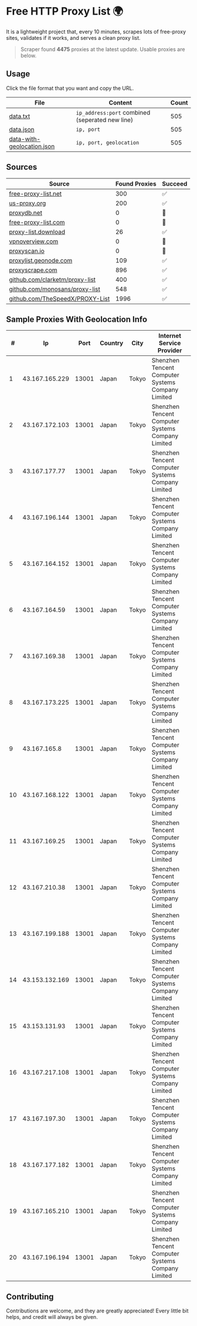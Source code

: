 
# Free HTTP Proxy List 🌍

It is a lightweight project that, every 10 minutes, scrapes lots of free-proxy sites, validates if it works, and serves a clean proxy list.


> Scraper found **4475** proxies at the latest update. Usable proxies are below.

## Usage

Click the file format that you want and copy the URL.


|File|Content|Count|
|----|-------|-----|
|[data.txt](https://raw.githubusercontent.com/themiralay/Proxy-List-World/master/data.txt)|`ip_address:port` combined (seperated new line)|505|
|[data.json](https://raw.githubusercontent.com/themiralay/Proxy-List-World/master/data.json)|`ip, port`|505|
|[data-with-geolocation.json](https://raw.githubusercontent.com/themiralay/Proxy-List-World/master/data-with-geolocation.json)|`ip, port, geolocation`|505|

## Sources

|Source|Found Proxies|Succeed|
|------|-------------|-------|
|[free-proxy-list.net](https://free-proxy-list.net)|300|✅|
|[us-proxy.org](https://www.us-proxy.org)|200|✅|
|[proxydb.net](http://proxydb.net)|0|🚫|
|[free-proxy-list.com](https://free-proxy-list.com/?page=&port=&type%5B%5D=http&type%5B%5D=https&up_time=0&search=Search)|0|🚫|
|[proxy-list.download](https://www.proxy-list.download/HTTP)|26|✅|
|[vpnoverview.com](https://vpnoverview.com/privacy/anonymous-browsing/free-proxy-servers)|0|🚫|
|[proxyscan.io](https://www.proxyscan.io)|0|🚫|
|[proxylist.geonode.com](https://proxylist.geonode.com/api/proxy-list?limit=300&page=1&sort_by=lastChecked&sort_type=desc&protocols=http,https)|109|✅|
|[proxyscrape.com](https://api.proxyscrape.com/v2/?request=displayproxies&protocol=http&timeout=10000&country=all&ssl=all&anonymity=all)|896|✅|
|[github.com/clarketm/proxy-list](https://raw.githubusercontent.com/clarketm/proxy-list/master/proxy-list-raw.txt)|400|✅|
|[github.com/monosans/proxy-list](https://raw.githubusercontent.com/monosans/proxy-list/main/proxies/http.txt)|548|✅|
|[github.com/TheSpeedX/PROXY-List](https://raw.githubusercontent.com/TheSpeedX/PROXY-List/master/http.txt)|1996|✅|


## Sample Proxies With Geolocation Info

|#|Ip|Port|Country|City|Internet Service Provider|
|-|--|----|-------|----|-------------------------|
|1|43.167.165.229|13001|Japan|Tokyo|Shenzhen Tencent Computer Systems Company Limited|
|2|43.167.172.103|13001|Japan|Tokyo|Shenzhen Tencent Computer Systems Company Limited|
|3|43.167.177.77|13001|Japan|Tokyo|Shenzhen Tencent Computer Systems Company Limited|
|4|43.167.196.144|13001|Japan|Tokyo|Shenzhen Tencent Computer Systems Company Limited|
|5|43.167.164.152|13001|Japan|Tokyo|Shenzhen Tencent Computer Systems Company Limited|
|6|43.167.164.59|13001|Japan|Tokyo|Shenzhen Tencent Computer Systems Company Limited|
|7|43.167.169.38|13001|Japan|Tokyo|Shenzhen Tencent Computer Systems Company Limited|
|8|43.167.173.225|13001|Japan|Tokyo|Shenzhen Tencent Computer Systems Company Limited|
|9|43.167.165.8|13001|Japan|Tokyo|Shenzhen Tencent Computer Systems Company Limited|
|10|43.167.168.122|13001|Japan|Tokyo|Shenzhen Tencent Computer Systems Company Limited|
|11|43.167.169.25|13001|Japan|Tokyo|Shenzhen Tencent Computer Systems Company Limited|
|12|43.167.210.38|13001|Japan|Tokyo|Shenzhen Tencent Computer Systems Company Limited|
|13|43.167.199.188|13001|Japan|Tokyo|Shenzhen Tencent Computer Systems Company Limited|
|14|43.153.132.169|13001|Japan|Tokyo|Shenzhen Tencent Computer Systems Company Limited|
|15|43.153.131.93|13001|Japan|Tokyo|Shenzhen Tencent Computer Systems Company Limited|
|16|43.167.217.108|13001|Japan|Tokyo|Shenzhen Tencent Computer Systems Company Limited|
|17|43.167.197.30|13001|Japan|Tokyo|Shenzhen Tencent Computer Systems Company Limited|
|18|43.167.177.182|13001|Japan|Tokyo|Shenzhen Tencent Computer Systems Company Limited|
|19|43.167.165.210|13001|Japan|Tokyo|Shenzhen Tencent Computer Systems Company Limited|
|20|43.167.196.194|13001|Japan|Tokyo|Shenzhen Tencent Computer Systems Company Limited|



## Contributing

Contributions are welcome, and they are greatly appreciated! Every
little bit helps, and credit will always be given.

